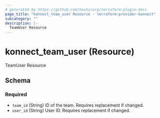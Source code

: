 ```yaml
---
# generated by https://github.com/hashicorp/terraform-plugin-docs
page_title: "konnect_team_user Resource - terraform-provider-konnect"
subcategory: ""
description: |-
  TeamUser Resource
---
```


# konnect_team_user (Resource)

TeamUser Resource



<!-- schema generated by tfplugindocs -->
## Schema

### Required

- `team_id` (String) ID of the team. Requires replacement if changed.
- `user_id` (String) User ID. Requires replacement if changed.
